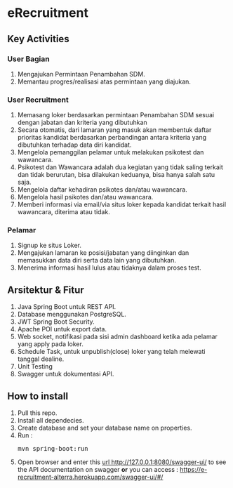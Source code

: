 # eRecruitment

## Key Activities

### **User Bagian**

1. Mengajukan Permintaan Penambahan SDM.
2. Memantau progres/realisasi atas permintaan yang diajukan.

### **User Recruitment**

1. Memasang loker berdasarkan permintaan Penambahan SDM sesuai dengan jabatan dan kriteria yang dibutuhkan
2. Secara otomatis, dari lamaran yang masuk akan membentuk daftar prioritas kandidat berdasarkan perbandingan
   antara kriteria yang dibutuhkan terhadap data diri kandidat.
3. Mengelola pemanggilan pelamar untuk melakukan psikotest dan wawancara.
4. Psikotest dan Wawancara adalah dua kegiatan yang tidak saling terkait dan tidak berurutan, bisa dilakukan keduanya,
   bisa hanya salah satu saja.
5. Mengelola daftar kehadiran psikotes dan/atau wawancara.
6. Mengelola hasil psikotes dan/atau wawancara.
7. Memberi informasi via email/via situs loker kepada kandidat terkait hasil wawancara, diterima atau tidak.

### **Pelamar**

1. Signup ke situs Loker.
2. Mengajukan lamaran ke posisi/jabatan yang diinginkan dan memasukkan data diri serta data lain yang dibutuhkan.
3. Menerima informasi hasil lulus atau tidaknya dalam proses test.

## Arsitektur & Fitur

1. Java Spring Boot untuk REST API.
2. Database menggunakan PostgreSQL.
3. JWT Spring Boot Security.
4. Apache POI untuk export data.
5. Web socket, notifikasi pada sisi admin dashboard ketika ada pelamar yang apply pada loker.
6. Schedule Task, untuk unpublish(close) loker yang telah melewati tanggal dealine.
7. Unit Testing
8. Swagger untuk dokumentasi API.

## How to install

1. Pull this repo.
2. Install all dependecies.
3. Create database and set your database name on properties.
4. Run : <pre>mvn spring-boot:run</pre>
5. Open browser and enter this <a href="http://127.0.0.1:8080/swagger-ui/">url http://127.0.0.1:8080/swagger-ui/ </a>
   to see the API documentation on swagger **or** you can access : https://e-recruitment-alterra.herokuapp.com/swagger-ui/#/

